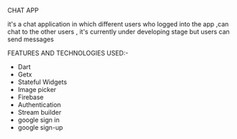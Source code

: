 CHAT APP

it's a chat application in which different users who logged into the app ,can chat to the other users , it's currently under developing stage but users can send messages

FEATURES AND TECHNOLOGIES USED:- 
 - Dart
 - Getx
 - Stateful Widgets
 - Image picker
 - Firebase
 - Authentication
 - Stream builder
 - google sign in
 - google sign-up


